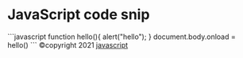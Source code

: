<h1>JavaScript code snip</h1>
```javascript
function hello(){
  alert("hello");
}
document.body.onload = hello()
```
&copy;copyright 2021
<a href="js">javascript</a>
